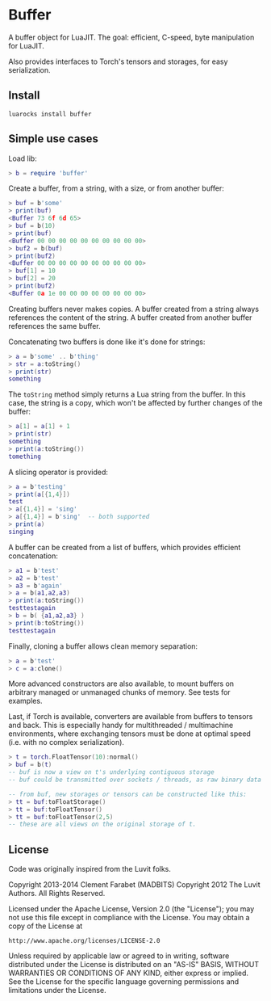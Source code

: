Buffer
======

A buffer object for LuaJIT. The goal: efficient, C-speed, byte manipulation
for LuaJIT.

Also provides interfaces to Torch's tensors and storages, for easy serialization.

Install
-------

```
luarocks install buffer
```

Simple use cases
----------------

Load lib:

```lua
> b = require 'buffer'
```

Create a buffer, from a string, with a size, or from
another buffer:

```lua
> buf = b'some'
> print(buf)
<Buffer 73 6f 6d 65>
> buf = b(10)
> print(buf)
<Buffer 00 00 00 00 00 00 00 00 00 00>
> buf2 = b(buf)
> print(buf2)
<Buffer 00 00 00 00 00 00 00 00 00 00>
> buf[1] = 10
> buf[2] = 20
> print(buf2)
<Buffer 0a 1e 00 00 00 00 00 00 00 00>
```

Creating buffers never makes copies. A buffer created from a string
always references the content of the string. A buffer created from
another buffer references the same buffer.

Concatenating two buffers is done like it's done for strings:

```lua
> a = b'some' .. b'thing'
> str = a:toString()
> print(str)
something
```

The `toString` method simply returns a Lua string from the buffer. 
In this case, the string is a copy, which won't be affected by further
changes of the buffer:

```lua
> a[1] = a[1] + 1
> print(str)
something
> print(a:toString())
tomething
```

A slicing operator is provided:

```lua
> a = b'testing'
> print(a[{1,4}])
test
> a[{1,4}] = 'sing'
> a[{1,4}] = b'sing'  -- both supported
> print(a)
singing
```

A buffer can be created from a list of buffers, which provides efficient
concatenation:

```lua
> a1 = b'test'
> a2 = b'test'
> a3 = b'again'
> a = b(a1,a2,a3)
> print(a:toString())
testtestagain
> b = b( {a1,a2,a3} )
> print(b:toString())
testtestagain
```

Finally, cloning a buffer allows clean memory separation:

```lua
> a = b'test'
> c = a:clone()
```

More advanced constructors are also available, to mount buffers on arbitrary
managed or unmanaged chunks of memory. See tests for examples.

Last, if Torch is available, converters are available from buffers to tensors
and back. This is especially handy for multithreaded / multimachine environments,
where exchanging tensors must be done at optimal speed (i.e. with no complex 
serialization).

```lua
> t = torch.FloatTensor(10):normal()
> buf = b(t)
-- buf is now a view on t's underlying contiguous storage
-- buf could be transmitted over sockets / threads, as raw binary data (see async for use cases)

-- from buf, new storages or tensors can be constructed like this:
> tt = buf:toFloatStorage()
> tt = buf:toFloatTensor()
> tt = buf:toFloatTensor(2,5)
-- these are all views on the original storage of t.
```

License
-------

Code was originally inspired from the Luvit folks.

Copyright 2013-2014 Clement Farabet (MADBITS)
Copyright 2012 The Luvit Authors. All Rights Reserved.

Licensed under the Apache License, Version 2.0 (the "License");
you may not use this file except in compliance with the License.
You may obtain a copy of the License at

    http://www.apache.org/licenses/LICENSE-2.0

Unless required by applicable law or agreed to in writing, software
distributed under the License is distributed on an "AS-IS" BASIS,
WITHOUT WARRANTIES OR CONDITIONS OF ANY KIND, either express or implied.
See the License for the specific language governing permissions and
limitations under the License.

